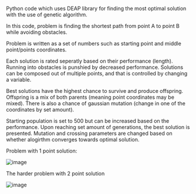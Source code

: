 Python code which uses DEAP library for finding the most optimal solution with the use of genetic algorithm.

In this code, problem is finding the shortest path from point A to point B while avoiding obstacles.

Problem is written as a set of numbers such as starting point and middle point/points coordinates.

Each solution is rated seperatly based on their performance (length). Running into obstacles is punshied by decreased performance. Solutions can be composed out of multiple points, and that is controlled by changing a variable.

Best solutions have the highest chance to survive and produce offspring. Offspring is a mix of both parents (meaning point coordinates may be mixed). There is also a chance of gaussian mutation (change in one of the coordinates by set amount).

Starting population is set to 500 but can be increased based on the performance. Upon reaching set amount of generations, the best solution is presented. Mutation and crossing parameters are changed based on whether alogirthm converges towards optimal solution.

Problem with 1 point solution:

![image](https://github.com/Lonceg/Genetic-algorithm-shortest-path/assets/92753179/d59695df-c13e-4b1e-aa09-d25d52fe6bd8)

The harder problem with 2 point solution

![image](https://github.com/Lonceg/Genetic-algorithm-shortest-path/assets/92753179/358e7666-ffd2-4b6b-9277-9af89b436256)
